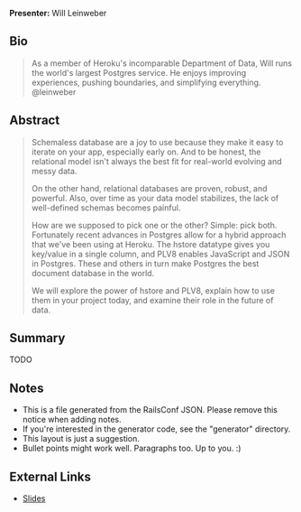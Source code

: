 **Presenter:** Will Leinweber

## Bio

> As a member of Heroku's incomparable Department of Data, Will runs the world's largest Postgres service. He enjoys improving experiences, pushing boundaries, and simplifying everything. @leinweber

## Abstract

> Schemaless database are a joy to use because they make it easy to iterate on your app, especially early on. And to be honest, the relational model isn't always the best fit for real-world evolving and messy data.
>
> On the other hand, relational databases are proven, robust, and powerful. Also, over time as your data model stabilizes, the lack of well-defined schemas becomes painful. 
>
> How are we supposed to pick one or the other? Simple: pick both. Fortunately recent advances in Postgres allow for a hybrid approach that we've been using at Heroku. The hstore datatype gives you key/value in a single column, and PLV8 enables JavaScript and JSON in Postgres. These and others in turn make Postgres the best document database in the world. 
>
> We will explore the power of hstore and PLV8, explain how to use them in your project today, and examine their role in the future of data.

## Summary

TODO

## Notes

* This is a file generated from the RailsConf JSON.  Please remove this notice when adding notes.
* If you're interested in the generator code, see the "generator" directory.
* This layout is just a suggestion.
* Bullet points might work well.  Paragraphs too.  Up to you.  :)

## External Links

* [Slides](http://ssql-railsconf.herokuapp.com)
